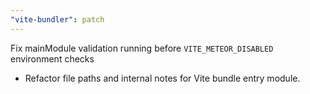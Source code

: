 ```yaml
---
"vite-bundler": patch
---
```


Fix mainModule validation running before `VITE_METEOR_DISABLED` environment checks

- Refactor file paths and internal notes for Vite bundle entry module.
